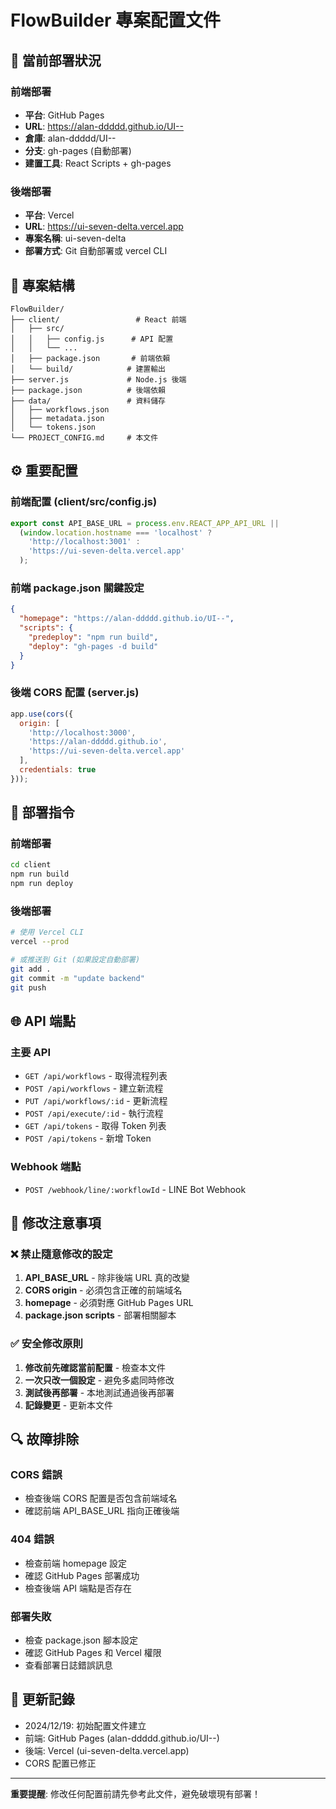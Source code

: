 # FlowBuilder 專案配置文件

## 🚀 當前部署狀況

### 前端部署
- **平台**: GitHub Pages
- **URL**: https://alan-ddddd.github.io/UI--
- **倉庫**: alan-ddddd/UI--
- **分支**: gh-pages (自動部署)
- **建置工具**: React Scripts + gh-pages

### 後端部署  
- **平台**: Vercel
- **URL**: https://ui-seven-delta.vercel.app
- **專案名稱**: ui-seven-delta
- **部署方式**: Git 自動部署或 vercel CLI

## 📁 專案結構

```
FlowBuilder/
├── client/                 # React 前端
│   ├── src/
│   │   ├── config.js      # API 配置
│   │   └── ...
│   ├── package.json       # 前端依賴
│   └── build/            # 建置輸出
├── server.js             # Node.js 後端
├── package.json          # 後端依賴
├── data/                 # 資料儲存
│   ├── workflows.json
│   ├── metadata.json
│   └── tokens.json
└── PROJECT_CONFIG.md     # 本文件
```

## ⚙️ 重要配置

### 前端配置 (client/src/config.js)
```javascript
export const API_BASE_URL = process.env.REACT_APP_API_URL || 
  (window.location.hostname === 'localhost' ? 
    'http://localhost:3001' : 
    'https://ui-seven-delta.vercel.app'
  );
```

### 前端 package.json 關鍵設定
```json
{
  "homepage": "https://alan-ddddd.github.io/UI--",
  "scripts": {
    "predeploy": "npm run build",
    "deploy": "gh-pages -d build"
  }
}
```

### 後端 CORS 配置 (server.js)
```javascript
app.use(cors({
  origin: [
    'http://localhost:3000',
    'https://alan-ddddd.github.io',
    'https://ui-seven-delta.vercel.app'
  ],
  credentials: true
}));
```

## 🔧 部署指令

### 前端部署
```bash
cd client
npm run build
npm run deploy
```

### 後端部署
```bash
# 使用 Vercel CLI
vercel --prod

# 或推送到 Git (如果設定自動部署)
git add .
git commit -m "update backend"
git push
```

## 🌐 API 端點

### 主要 API
- `GET /api/workflows` - 取得流程列表
- `POST /api/workflows` - 建立新流程
- `PUT /api/workflows/:id` - 更新流程
- `POST /api/execute/:id` - 執行流程
- `GET /api/tokens` - 取得 Token 列表
- `POST /api/tokens` - 新增 Token

### Webhook 端點
- `POST /webhook/line/:workflowId` - LINE Bot Webhook

## 🚨 修改注意事項

### ❌ 禁止隨意修改的設定
1. **API_BASE_URL** - 除非後端 URL 真的改變
2. **CORS origin** - 必須包含正確的前端域名
3. **homepage** - 必須對應 GitHub Pages URL
4. **package.json scripts** - 部署相關腳本

### ✅ 安全修改原則
1. **修改前先確認當前配置** - 檢查本文件
2. **一次只改一個設定** - 避免多處同時修改
3. **測試後再部署** - 本地測試通過後再部署
4. **記錄變更** - 更新本文件

## 🔍 故障排除

### CORS 錯誤
- 檢查後端 CORS 配置是否包含前端域名
- 確認前端 API_BASE_URL 指向正確後端

### 404 錯誤
- 檢查前端 homepage 設定
- 確認 GitHub Pages 部署成功
- 檢查後端 API 端點是否存在

### 部署失敗
- 檢查 package.json 腳本設定
- 確認 GitHub Pages 和 Vercel 權限
- 查看部署日誌錯誤訊息

## 📝 更新記錄

- 2024/12/19: 初始配置文件建立
- 前端: GitHub Pages (alan-ddddd.github.io/UI--)
- 後端: Vercel (ui-seven-delta.vercel.app)
- CORS 配置已修正

---

**重要提醒**: 修改任何配置前請先參考此文件，避免破壞現有部署！